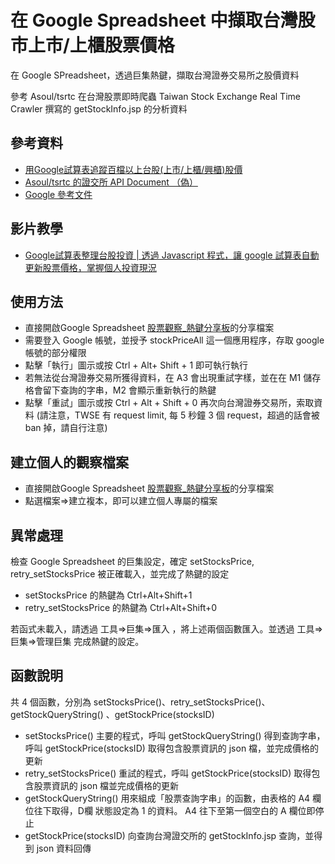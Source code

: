 # 在 Google Spreadsheet 中擷取台灣股市上市/上櫃股票價格

在  Google SPreadsheet，透過巨集熱鍵，擷取台灣證券交易所之股價資料

參考 Asoul/tsrtc 在台灣股票即時爬蟲 Taiwan Stock Exchange Real Time Crawler 撰寫的 getStockInfo.jsp 的分析資料

## 參考資料

* [用Google試算表追蹤百檔以上台股(上市/上櫃/興櫃)股價](https://wiki0918.pixnet.net/blog/post/222332253-用google試算表取得台股%28上市-上櫃%29股票報價)
* [Asoul/tsrtc 的證交所 API Document （偽）](https://github.com/Asoul/tsrtc)
* [Google 參考文件](https://developers.google.com/apps-script/reference/spreadsheet)

## 影片教學

* [Google試算表整理台股投資 | 透過 Javascript 程式，讓 google 試算表自動更新股票價格，掌握個人投資現況](https://youtu.be/VlPjjLtXzY0)

## 使用方法

* 直接開啟Google Spreadsheet [股票觀察_熱鍵分享板](https://docs.google.com/spreadsheets/d/1K0OgjeL3uMZZ7JvbjE-MbkbKldgjjPEt9DYyzuuuelU/edit?usp=sharing)的分享檔案
* 需要登入 Google 帳號，並授予 stockPriceAll 這一個應用程序，存取 google 帳號的部分權限
* 點擊「執行」圖示或按 Ctrl + Alt+ Shift + 1 即可執行執行
* 若無法從台灣證券交易所獲得資料，在 A3 會出現重試字樣，並在在 M1 儲存格會留下查詢的字串，M2 會顯示重新執行的熱鍵
* 點擊「重試」圖示或按 Ctrl + Alt + Shift + 0 再次向台灣證券交易所，索取資料
(請注意，TWSE 有 request limit, 每 5 秒鐘 3 個 request，超過的話會被 ban 掉，請自行注意)

## 建立個人的觀察檔案

* 直接開啟Google Spreadsheet [股票觀察_熱鍵分享板](https://docs.google.com/spreadsheets/d/1K0OgjeL3uMZZ7JvbjE-MbkbKldgjjPEt9DYyzuuuelU/edit?usp=sharing)的分享檔案
* 點選檔案=>建立複本，即可以建立個人專屬的檔案

## 異常處理

檢查 Google Spreadsheet 的巨集設定，確定 setStocksPrice, retry_setStocksPrice 被正確載入，並完成了熱鍵的設定

* setStocksPrice 的熱鍵為 Ctrl+Alt+Shift+1
* retry_setStocksPrice 的熱鍵為 Ctrl+Alt+Shift+0

若函式未載入，請透過 工具=>巨集=>匯入 ，將上述兩個函數匯入。並透過 工具=>巨集=>管理巨集 完成熱鍵的設定。

## 函數說明

共 4 個函數，分別為 setStocksPrice()、retry_setStocksPrice()、getStockQueryString() 、getStockPrice(stocksID)

* setStocksPrice() 主要的程式，呼叫 getStockQueryString() 得到查詢字串，呼叫 getStockPrice(stocksID) 取得包含股票資訊的 json 檔，並完成價格的更新
* retry_setStocksPrice() 重試的程式，呼叫 getStockPrice(stocksID) 取得包含股票資訊的 json 檔並完成價格的更新
* getStockQueryString() 用來組成「股票查詢字串」的函數，由表格的 A4 欄位往下取得，D欄 狀態設定為 1 的資料。 A4 往下至第一個空白的 A 欄位即停止
* getStockPrice(stocksID) 向查詢台灣證交所的 getStockInfo.jsp 查詢，並得到 json 資料回傳





